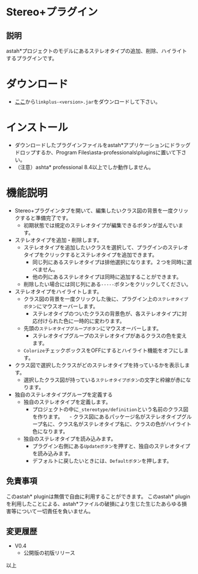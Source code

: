 # Stereo+プラグイン

## 説明
astah*プロジェクトのモデルにあるステレオタイプの追加、削除、ハイライトするプラグインです。

# ダウンロード
- [ここ](https://github.com/snytng/stereoplus/releases/latest)から`linkplus-<version>.jar`をダウンロードして下さい。

# インストール
- ダウンロードしたプラグインファイルをastah*アプリケーションにドラッグドロップするか、Program Files\asta-professionals\pluginsに置いて下さい。
- （注意）ashta* professional 8.4以上でしか動作しません。

# 機能説明
- Stereo+プラグインタブを開いて、編集したいクラス図の背景を一度クリックすると準備完了です。
  - 初期状態では規定のステレオタイプが編集できるボタンが並んでいます。 
- ステレオタイプを追加・削除します。
  - ステレオタイプを追加したいクラスを選択して、プラグインのステレオタイプをクリックするとステレオタイプを追加できます。
    - 同じ列にあるステレオタイプは排他選択になります。２つを同時に選べません。
    - 他の列にあるステレオタイプは同時に追加することができます。
  - 削除したい場合には同じ列にある`-----`ボタンをクリックしてください。
- ステレオタイプをハイライトします。
  - クラス図の背景を一度クリックした後に、プラグイン上の`ステレオタイプボタン`にマウスオーバーします。
    - ステレオタイプのついたクラスの背景色が、各ステレオタイプに対応付けられた色に一時的に変わります。
  - 先頭の`ステレオタイプグループボタン`にマウスオーバーします。
    - ステレオタイプグループのステレオタイプがあるクラスの色を変えます。
  - `Colorize`チェックボックスをOFFにするとハイライト機能をオフにします。
- クラス図で選択したクラスがどのステレオタイプを持っているかを表示します。
  - 選択したクラス図が持っている`ステレオタイプボタン`の文字と枠線が赤になります。
- 独自のステレオタイプグループを定義する
  - 独自のステレオタイプを定義します。
    - プロジェクトの中に`_stereotype/definition`という名前のクラス図を作ります。
  　- クラス図にあるパッケージ名がステレオタイプグループ名に、クラス名がステレオタイプ名に、クラスの色がハイライト色になります。
  - 独自のステレオタイプを読み込みます。
    - プラグイン右側にある`Updateボタン`を押すと、独自のステレオタイプを読み込みます。
    - デフォルトに戻したいときには、`Defaultボタン`を押します。

## 免責事項
このastah* pluginは無償で自由に利用することができます。
このastah* pluginを利用したことによる、astah*ファイルの破損により生じた生じたあらゆる損害等について一切責任を負いません。

## 変更履歴
- V0.4
    - 公開版の初版リリース

以上
